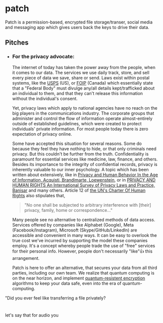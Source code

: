 # patch
Patch is a permission-based, encrypted file storage/transer, social media and messaging app which gives users back the keys to drive their data.

## Pitches

- ### For the privacy advocate:

    The internet of today has taken the power away from the people, when it comes to our data. The services we use daily track, store, and sell every piece of data we save, share or send. Laws exist within postal systems, like the [USPS](https://about.usps.com/handbooks/as353/as353c2_004.htm) (US), or [FOIP](https://laws-lois.justice.gc.ca/eng/acts/P-21/page-1.html#h-397177) (Canada) which essentially state that a "Federal Body" must divulge any/all details kept/trafficked about an individual to them, and that they can't release this information without the individual's consent. 
    
    Yet, privacy laws which apply to national agencies have no reach on the big players in the communications industry. The corporate groups that administer and control the flow of information operate almost-entirely outside of established guidelines, which were created to protect individuals' private information. For most people today there is zero expectation of privacy online.
    
    Some have accepted this situation for several reasons. Some do because they feel they have nothing to hide, or that only criminals need privacy. But this couldn't be further from the truth. Confidentiality is paramount for essential services like medicine, law, finance, and others. Besides its importance to the integrity of confidential records, privacy is inherently valuable to our inner psychology. A topic which has been written about extensively, like in [Privacy and Human Behavior In the Age of Information, Acquisti, Brandimarte, Loewenstein](https://www.heinz.cmu.edu/~acquisti/papers/Acquisti-Science-Privacy-Review.pdf), or in [PRIVACY AND HUMAN RIGHTS
An International Survey of Privacy Laws and Practice, Banisar](https://gilc.org/privacy/survey/intro.html) and many others.  Article 12 of [the UN's Charter Of Human Rights](https://www.un.org/en/about-us/universal-declaration-of-human-rights) also stipulates that,

    > "No one shall be subjected to arbitrary interference with [their] privacy, family, home or correspondence..."
    
    Many people see no alternative to centralized methods of data access. Services offered by companies like Alphabet (Google), Meta (Facebook/Instagram), Microsoft (Skype/GitHub/LinkedIn) are accessible and convenient in many ways. It can be easy to overlook the true cost we've incurred by supporting the model these companies employ. It's a concept whereby people trade the use of "free" services for their personal info. However, people don't necessarily "like"👍 this arrangement. 
    
    Patch is here to offer an alternative, that secures your data from all third parties, including our own team. We realize that quantum computing is on the near horizon, and implement [quantum-resistent encryption](https://en.wikipedia.org/wiki/Post-quantum_cryptography) algorithms to keep your data safe, even into the era of quantum-computing.



"Did you ever feel like transferring a file privately?



# 
let's say that for audio you 
